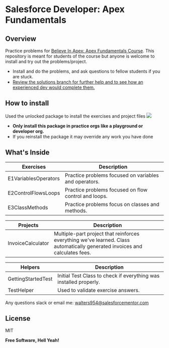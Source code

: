 # Salesforce Developer: Apex Fundamentals

## Overview
Practice problems for [Believe In Apex: Apex Fundamentals Course](https://courses.salesforcementor.com/p/salesforce-development-apex-fundamentals).
This repository is meant for students of the course but anyone is welcome to install and try out the problems/project. 
- Install and do the problems, and ask questions to fellow students if you are stuck. 
- [Review the solutions branch for further help and to see how an experienced dev would complete them.](https://github.com/walters954/salesforcementor-apex-fundamentals/tree/solutions)  
 
## How to install
Used the unlocked package to install the exercises and project files 
[![](https://raw.githubusercontent.com/afawcett/githubsfdeploy/master/deploy.png)](https://login.salesforce.com/packaging/installPackage.apexp?p0=04t1U000007spSFQAY)
- **Only install this package in practice orgs like a playground or developer org.**
- If you reinstall the package it may override any work you have done

## What's Inside
| Exercises | Description |
| ------ | ------ |
| E1VariablesOperators | Practice problems focused on variables and operators. |
| E2ControlFlowsLoops | Practice problems focused on flow control and loops. |
| E3ClassMethods | Practice problems focus on classes and methods.|

| Projects | Description |
| ------ | ------ |
| InvoiceCalculator | Multiple-part project that reinforces everything we've learned. Class automatically generated invoices and calculates fees.|

| Helpers | Description |
| ------ | ------ |
| GettingStartedTest  | Initial Test Class to check if everything was installed properly.  |
| TestHelper | Used to validate exercise answers. |

Any questions slack or email me: walters954@salesforcementor.com

## License

MIT

**Free Software, Hell Yeah!**
